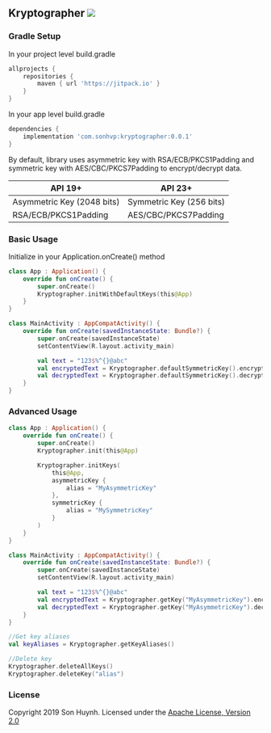 ## Kryptographer [![](https://jitpack.io/v/com.sonhvp/kryptographer.svg)](https://jitpack.io/#com.sonhvp/kryptographer)
### Gradle Setup
In your project level build.gradle
```gradle
allprojects {
    repositories {
        maven { url 'https://jitpack.io' }
    }
}
```
In your app level build.gradle
```gradle
dependencies {
    implementation 'com.sonhvp:kryptographer:0.0.1'
}
```
By default, library uses asymmetric key with RSA/ECB/PKCS1Padding and symmetric key with AES/CBC/PKCS7Padding to encrypt/decrypt data.

| API 19+ | API 23+ |
| --- | --- |
| Asymmetric Key (2048 bits) | Symmetric Key (256 bits) |
| RSA/ECB/PKCS1Padding | AES/CBC/PKCS7Padding |
### Basic Usage
Initialize in your Application.onCreate() method
```kotlin
class App : Application() {
    override fun onCreate() {
        super.onCreate()
        Kryptographer.initWithDefaultKeys(this@App)
    }
}
```
```kotlin
class MainActivity : AppCompatActivity() {
    override fun onCreate(savedInstanceState: Bundle?) {
        super.onCreate(savedInstanceState)
        setContentView(R.layout.activity_main)

        val text = "123$%^{}@abc"
        val encryptedText = Kryptographer.defaultSymmetricKey().encrypt(text)
        val decryptedText = Kryptographer.defaultSymmetricKey().decrypt(encryptedText)
    }
}
```
### Advanced Usage
```kotlin
class App : Application() {
    override fun onCreate() {
        super.onCreate()
        Kryptographer.init(this@App)

        Kryptographer.initKeys(
            this@App,
            asymmetricKey {
                alias = "MyAsymmetricKey"
            },
            symmetricKey {
                alias = "MySymmetricKey"
            }
        )
    }
}
```
```kotlin
class MainActivity : AppCompatActivity() {
    override fun onCreate(savedInstanceState: Bundle?) {
        super.onCreate(savedInstanceState)
        setContentView(R.layout.activity_main)

        val text = "123$%^{}@abc"
        val encryptedText = Kryptographer.getKey("MyAsymmetricKey").encrypt(text)
        val decryptedText = Kryptographer.getKey("MyAsymmetricKey").decrypt(encryptedText)
    }
}
```
```kotlin
//Get key aliases
val keyAliases = Kryptographer.getKeyAliases()

//Delete key
Kryptographer.deleteAllKeys()
Kryptographer.deleteKey("alias")
```

### License
Copyright 2019 Son Huynh.
Licensed under the [Apache License, Version 2.0](LICENSE)
